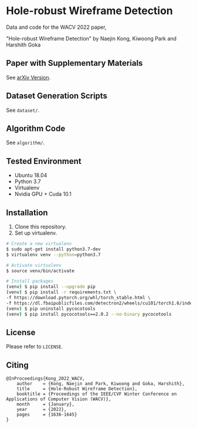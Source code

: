 # Hole-robust Wireframe Detection

Data and code for the WACV 2022 paper,

"Hole-robust Wireframe Detection" by Naejin Kong, Kiwoong Park and Harshith Goka


## Paper with Supplementary Materials
See [arXiv Version](https://arxiv.org/abs/2111.15064).


## Dataset Generation Scripts
See `dataset/`.


## Algorithm Code
See `algorithm/`.


## Tested Environment
 * Ubuntu 18.04
 * Python 3.7
 * Virtualenv
 * Nvidia GPU + Cuda 10.1


## Installation
1. Clone this repository.
2. Set up virtualenv.
```bash
# Create a new virtualenv
$ sudo apt-get install python3.7-dev
$ virtualenv venv --python=python3.7

# Activate virtualenv
$ source venv/bin/activate

# Install packages
(venv) $ pip install --upgrade pip
(venv) $ pip install -r requirements.txt \
-f https://download.pytorch.org/whl/torch_stable.html \
-f https://dl.fbaipublicfiles.com/detectron2/wheels/cu101/torch1.6/index.html
(venv) $ pip uninstall pycocotools
(venv) $ pip install pycocotools==2.0.2 --no-binary pycocotools
```

## License
Please refer to `LICENSE`.


## Citing

```
@InProceedings{Kong_2022_WACV,
    author    = {Kong, Naejin and Park, Kiwoong and Goka, Harshith},
    title     = {Hole-Robust Wireframe Detection},
    booktitle = {Proceedings of the IEEE/CVF Winter Conference on Applications of Computer Vision (WACV)},
    month     = {January},
    year      = {2022},
    pages     = {1636-1645}
}
```
